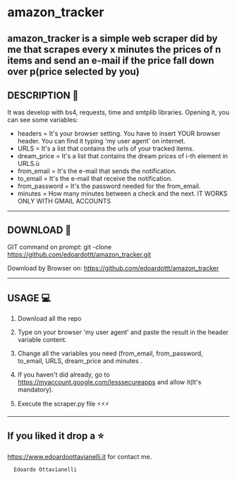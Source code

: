 # amazon_tracker
amazon_tracker is a simple web scraper did by me that scrapes every x minutes the prices of n items and send an e-mail if the price fall down over p(price selected by you)
--------------------------
DESCRIPTION :mega:
--------------------------
It was develop with bs4, requests, time and smtplib libraries. Opening it, you can see some variables:
  - headers = It's your browser setting. You have to insert YOUR browser header. You can find it typing 'my user agent' on internet.
  - URLS = It's a list that contains the urls of your tracked items.
  - dream_price = It's a list that contains the dream prices of i-th element in URLS.ù
  - from_email = It's the e-mail that sends the notification.
  - to_email = It's the e-mail that receive the notification.
  - from_password = It's the password needed for the from_email.
  - minutes = How many minutes between a check and the next.
  IT WORKS ONLY WITH GMAIL ACCOUNTS
--------------------------
DOWNLOAD :satellite:
--------------------------

GIT command on prompt: git -clone https://github.com/edoardottt/amazon_tracker.git

Download by Browser on: https://github.com/edoardottt/amazon_tracker

--------------------------
USAGE :computer:
--------------------------
1) Download all the repo

2) Type on your browser 'my user agent' and paste the result in the header variable content.

3) Change all the variables you need (from_email, from_password, to_email, URLS, dream_price and minutes . 

4) If you haven't did already, go to https://myaccount.google.com/lesssecureapps and allow it(It's mandatory).

5) Execute the scraper.py file
:zap::zap::zap:
--------------------------
If you liked it drop a :star:
--------------------------

https://www.edoardoottavianelli.it for contact me.


      Edoardo Ottavianelli
